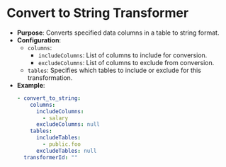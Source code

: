 # Convert to String Transformer

- **Purpose**: Converts specified data columns in a table to string format.
- **Configuration**:
    - `columns`:
        - `includeColumns`: List of columns to include for conversion.
        - `excludeColumns`: List of columns to exclude from conversion.
    - `tables`: Specifies which tables to include or exclude for this transformation.
- **Example**:
  ```yaml
  - convert_to_string:
      columns:
        includeColumns:
          - salary
        excludeColumns: null
      tables:
        includeTables:
          - public.foo
        excludeTables: null
    transformerId: ""
  ```
